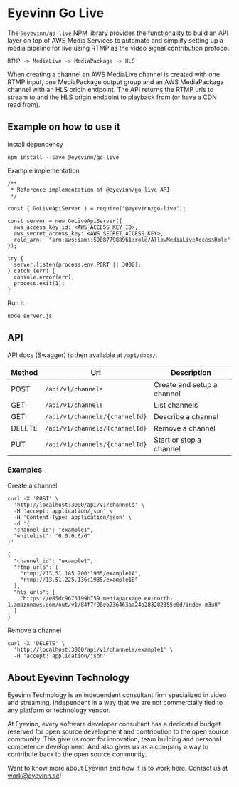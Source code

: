 # Eyevinn Go Live

The `@eyevinn/go-live` NPM library provides the functionality to build an API layer on top of AWS Media Services to automate and simplify setting up a media pipeline for live using RTMP as the video signal contribution protocol.

```
RTMP -> MediaLive -> MediaPackage -> HLS
```

When creating a channel an AWS MediaLive channel is created with one RTMP input, one MediaPackage output group and an AWS MediaPackage channel with an HLS origin endpoint. The API returns the RTMP urls to stream to and the HLS origin endpoint to playback from (or have a CDN read from).

## Example on how to use it

Install dependency

```
npm install --save @eyevinn/go-live
```

Example implementation

```
/**
 * Reference implementation of @eyevinn/go-live API
 */

const { GoLiveApiServer } = require("@eyevinn/go-live");

const server = new GoLiveApiServer({
  aws_access_key_id: <AWS_ACCESS_KEY_ID>,
  aws_secret_access_key: <AWS_SECRET_ACCESS_KEY>,
  role_arn:  "arn:aws:iam::590877988961:role/AllowMediaLiveAccessRole"
});

try {
  server.listen(process.env.PORT || 3000);
} catch (err) {
  console.error(err);
  process.exit(1);
}
```

Run it

```
node server.js
```

## API

API docs (Swagger) is then available at `/api/docs/`.

| Method | Url | Description |
| ------ | --- | ----------- |
| POST   | `/api/v1/channels`             | Create and setup a channel |
| GET    | `/api/v1/channels`             | List channels |
| GET    | `/api/v1/channels/{channelId}` | Describe a channel |
| DELETE | `/api/v1/channels/{channelId}` | Remove a channel |
| PUT    | `/api/v1/channels/{channelId}` | Start or stop a channel |


### Examples

Create a channel
```
curl -X 'POST' \
  'http://localhost:3000/api/v1/channels' \
  -H 'accept: application/json' \
  -H 'Content-Type: application/json' \
  -d '{
  "channel_id": "example1",
  "whitelist": "0.0.0.0/0"
}'

{
  "channel_id": "example1",
  "rtmp_urls": [
    "rtmp://13.51.185.200:1935/example1A",
    "rtmp://13.51.225.136:1935/example1B"
  ],
  "hls_urls": [
    "https://e85dc9675199b759.mediapackage.eu-north-1.amazonaws.com/out/v1/84f7f98eb236463aa24a283282355e0d/index.m3u8"
  ]
}
```

Remove a channel
```
curl -X 'DELETE' \
  'http://localhost:3000/api/v1/channels/example1' \
  -H 'accept: application/json'
```

## About Eyevinn Technology

Eyevinn Technology is an independent consultant firm specialized in video and streaming. Independent in a way that we are not commercially tied to any platform or technology vendor.

At Eyevinn, every software developer consultant has a dedicated budget reserved for open source development and contribution to the open source community. This give us room for innovation, team building and personal competence development. And also gives us as a company a way to contribute back to the open source community.

Want to know more about Eyevinn and how it is to work here. Contact us at work@eyevinn.se!